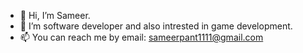 - 👋 Hi, I’m Sameer.
- 👀 I’m software developer and also intrested in game development. 
- 📫 You can reach me by email: sameerpant1111@gmail.com

<!---
nepalisameer/sameerpant is a ✨ special ✨ repository because its `README.md` (this file) appears on your GitHub profile.
You can click the Preview link to take a look at your changes.
--->
